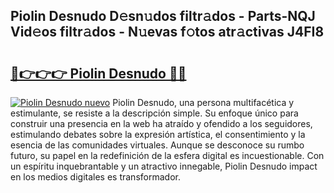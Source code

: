 ## Piolin Desnudo D𝚎sn𝚞dos filtr𝚊dos - Parts-NQJ Vid𝚎os filtr𝚊dos - N𝚞evas f𝚘tos atr𝚊ctivas J4FI8

# <h2><a href="http://mbarsl.tromn.icu/?c=Piolin+Desnudo">🔗👉👉👉 Piolin Desnudo 🔗🔗</a></h2>

[![Piolin Desnudo nuevo](https://i.imgur.com/pEAQMta.gif)](http://mbarsl.tromn.icu/?c=Piolin+Desnudo)
Piolin Desnudo, una persona multifacética y estimulante, se resiste a la descripción simple. Su enfoque único para construir una presencia en la web ha atraído y ofendido a los seguidores, estimulando debates sobre la expresión artística, el consentimiento y la esencia de las comunidades virtuales. Aunque se desconoce su rumbo futuro, su papel en la redefinición de la esfera digital es incuestionable. Con un espíritu inquebrantable y un atractivo innegable, Piolin Desnudo impact en los medios digitales es transformador.
